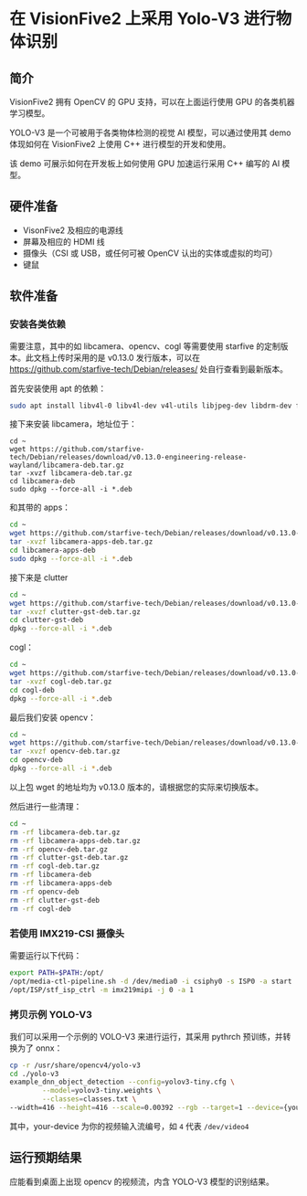 # 在 VisionFive2 上采用 Yolo-V3 进行物体识别

## 简介

VisionFive2 拥有 OpenCV 的 GPU 支持，可以在上面运行使用 GPU 的各类机器学习模型。

YOLO-V3 是一个可被用于各类物体检测的视觉 AI 模型，可以通过使用其 demo 体现如何在 VisionFive2 上使用 C++ 进行模型的开发和使用。

该 demo 可展示如何在开发板上如何使用 GPU 加速运行采用 C++ 编写的 AI 模型。

## 硬件准备

- VisonFive2 及相应的电源线
- 屏幕及相应的 HDMI 线
- 摄像头（CSI 或 USB，或任何可被 OpenCV 认出的实体或虚拟的均可）
- 键鼠

## 软件准备



### 安装各类依赖

需要注意，其中的如 libcamera、opencv、cogl 等需要使用 starfive 的定制版本。此文档上传时采用的是 v0.13.0 发行版本，可以在 https://github.com/starfive-tech/Debian/releases/ 处自行查看到最新版本。

首先安装使用 apt 的依赖：
```bash
sudo apt install libv4l-0 libv4l-dev v4l-utils libjpeg-dev libdrm-dev fonts-mathjax libjs-mathjax libpython3.11-minimal libpython3.11-stdlib python3-numpy python3.11 python3.11-minimal python3-h5py libvtk9.1 libqt5test5 libqt5opengl5 libtesseract5 libgdcm-dev libgdal-dev gstreamer1.0-clutter-3.0 gir1.2-clutter-1.0 -y

```

接下来安装 libcamera，地址位于：
```bashyolo-v5
cd ~
wget https://github.com/starfive-tech/Debian/releases/download/v0.13.0-engineering-release-wayland/libcamera-deb.tar.gz
tar -xvzf libcamera-deb.tar.gz
cd libcamera-deb
sudo dpkg --force-all -i *.deb
```

和其带的 apps：
```bash
cd ~
wget https://github.com/starfive-tech/Debian/releases/download/v0.13.0-engineering-release-wayland/libcamera-apps-deb.tar.gz
tar -xvzf libcamera-apps-deb.tar.gz
cd libcamera-apps-deb
sudo dpkg --force-all -i *.deb
```

接下来是 clutter
```bash
cd ~
wget https://github.com/starfive-tech/Debian/releases/download/v0.13.0-engineering-release-wayland/clutter-gst-deb.tar.gz
tar -xvzf clutter-gst-deb.tar.gz
cd clutter-gst-deb
dpkg --force-all -i *.deb
```

cogl：
```bash
cd ~
wget https://github.com/starfive-tech/Debian/releases/download/v0.13.0-engineering-release-wayland/cogl-deb.tar.gz
tar -xvzf cogl-deb.tar.gz
cd cogl-deb
dpkg --force-all -i *.deb
```

最后我们安装 opencv：
```bash
cd ~
wget https://github.com/starfive-tech/Debian/releases/download/v0.13.0-engineering-release-wayland/opencv-deb.tar.gz
tar -xvzf opencv-deb.tar.gz
cd opencv-deb
dpkg --force-all -i *.deb
```

以上包 wget 的地址均为 v0.13.0 版本的，请根据您的实际来切换版本。

然后进行一些清理：
```bash
cd ~
rm -rf libcamera-deb.tar.gz
rm -rf libcamera-apps-deb.tar.gz
rm -rf opencv-deb.tar.gz
rm -rf clutter-gst-deb.tar.gz
rm -rf cogl-deb.tar.gz
rm -rf libcamera-deb
rm -rf libcamera-apps-deb
rm -rf opencv-deb
rm -rf clutter-gst-deb
rm -rf cogl-deb
```

### 若使用 IMX219-CSI 摄像头

需要运行以下代码：
```bash
export PATH=$PATH:/opt/
/opt/media-ctl-pipeline.sh -d /dev/media0 -i csiphy0 -s ISP0 -a start
/opt/ISP/stf_isp_ctrl -m imx219mipi -j 0 -a 1
```

### 拷贝示例 YOLO-V3

我们可以采用一个示例的 VOLO-V3 来进行运行，其采用 pythrch 预训练，并转换为了 onnx：
```bash
cp -r /usr/share/opencv4/yolo-v3
cd ./yolo-v3
example_dnn_object_detection --config=yolov3-tiny.cfg \
        --model=yolov3-tiny.weights \
        --classes=classes.txt \
--width=416 --height=416 --scale=0.00392 --rgb --target=1 --device={your-device}
```

其中，your-device 为你的视频输入流编号，如 `4` 代表 `/dev/video4`

## 运行预期结果

应能看到桌面上出现 opencv 的视频流，内含 YOLO-V3 模型的识别结果。

<!-- *更详细的视频请等我各种东西到货* -->
